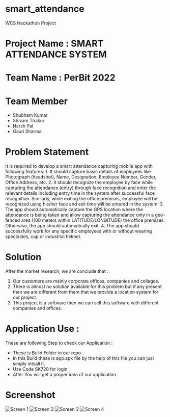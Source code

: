 # smart_attendance

WCS Hackathon Project

# Project Name : SMART ATTENDANCE SYSTEM

# Team Name : PerBit 2022

# Team Member 
- Shubham Kumar
- Shivam Thakur
- Harsh Pal
- Gauri Sharma

# Problem Statement 

It is required to develop a smart attendance capturing mobile app with following
features: 1. It should capture basic details of employees like Photograph
(headshot), Name, Designation, Employee Number, Gender, Office Address, etc.
2. It should recognize the employee by face while capturing the attendance
(entry) through face recognition and enter the relevant details including entry
time in the system after successful face recognition. Similarly, while exiting the
office premises, employee will be recognized using his/her face and exit time
will be entered in the system. 3. The app should automatically capture the GPS
location where the attendance is being taken and allow capturing the
attendance only in a geo-fenced area (100 meters within LATITUDE/LONGITUDE)
the office premises. Otherwise, the app should automatically exit. 4. The app
should successfully work for any specific employees with or without wearing
spectacles, cap or industrial helmet.

# Solution 

After the market research, we are conclude that :
1. Our customers are mainly corporate offices, companies and colleges.
2. There is almost no solution available for this problem but if any present then
we are different from them that we provide a location system for our project.
3. This project is a software then we can sell this software with different
companies and offices.

# Application Use :

These are following Step to check our Application : 
- These is Bulid Folder in our repo.
- In this Bulid these is app.apk file by the help of this file you can just simply intsall it.
- Use Code SK720 for login 
- After You will get a proper idea of our application

# Screenshot

![Screen 1](Screenshot/1.jpg)
![Screen 2](Screenshot/2.jpg)
![Screen 3](Screenshot/3.jpg)
![Screen 4](Screenshot/4.jpg)